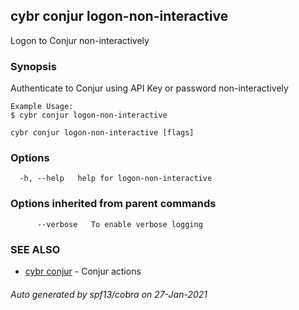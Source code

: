 ## cybr conjur logon-non-interactive

Logon to Conjur non-interactively

### Synopsis

Authenticate to Conjur using API Key or password non-interactively 
	
	Example Usage:
	$ cybr conjur logon-non-interactive

```
cybr conjur logon-non-interactive [flags]
```

### Options

```
  -h, --help   help for logon-non-interactive
```

### Options inherited from parent commands

```
      --verbose   To enable verbose logging
```

### SEE ALSO

* [cybr conjur](cybr_conjur.md)	 - Conjur actions

###### Auto generated by spf13/cobra on 27-Jan-2021
